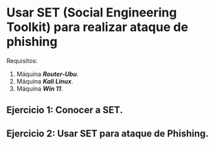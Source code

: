 #  Usar SET (Social Engineering Toolkit) para realizar ataque de phishing
   
  
Requisitos:
1. Máquina ***Router-Ubu***.
2. Máquina ***Kali Linux***.
3. Máquina ***Win 11***.


## Ejercicio 1: Conocer a SET.

## Ejercicio 2: Usar SET para ataque de Phishing.
